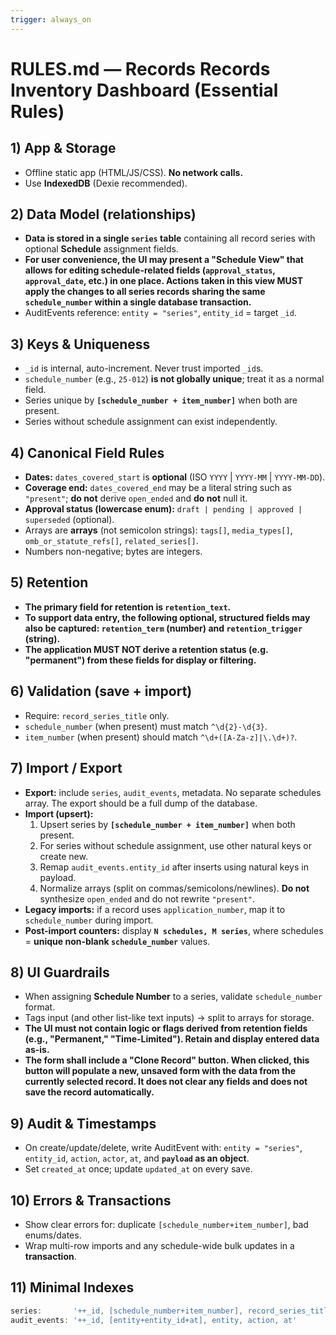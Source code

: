 ```yaml
---
trigger: always_on
---
```


# RULES.md — Records Records Inventory Dashboard (Essential Rules)

## 1) App & Storage
- Offline static app (HTML/JS/CSS). **No network calls.**
- Use **IndexedDB** (Dexie recommended).

## 2) Data Model (relationships)
- **Data is stored in a single `series` table** containing all record series with optional **Schedule** assignment fields.
- **For user convenience, the UI may present a "Schedule View" that allows for editing schedule-related fields (`approval_status`, `approval_date`, etc.) in one place. Actions taken in this view MUST apply the changes to all series records sharing the same `schedule_number` within a single database transaction.**
- AuditEvents reference: `entity = "series"`, `entity_id` = target `_id`.

## 3) Keys & Uniqueness
- `_id` is internal, auto-increment. Never trust imported `_id`s.
- `schedule_number` (e.g., `25-012`) **is not globally unique**; treat it as a normal field.
- Series unique by **`[schedule_number + item_number]`** when both are present.
- Series without schedule assignment can exist independently.

## 4) Canonical Field Rules
- **Dates:** `dates_covered_start` is **optional** (ISO `YYYY` | `YYYY-MM` | `YYYY-MM-DD`).
- **Coverage end:** `dates_covered_end` may be a literal string such as `"present"`; **do not** derive `open_ended` and **do not** null it.
- **Approval status (lowercase enum):** `draft | pending | approved | superseded` (optional).
- Arrays are **arrays** (not semicolon strings): `tags[]`, `media_types[]`, `omb_or_statute_refs[]`, `related_series[]`.
- Numbers non-negative; bytes are integers.

## 5) Retention
- **The primary field for retention is `retention_text`.**
- **To support data entry, the following optional, structured fields may also be captured: `retention_term` (number) and `retention_trigger` (string).**
- **The application MUST NOT derive a retention status (e.g. "permanent") from these fields for display or filtering.**

## 6) Validation (save + import)
- Require: `record_series_title` only.
- `schedule_number` (when present) must match `^\d{2}-\d{3}`.
- `item_number` (when present) should match `^\d+([A-Za-z]|\.\d+)?`.

## 7) Import / Export
- **Export:** include `series`, `audit_events`, metadata. No separate schedules array. The export should be a full dump of the database.
- **Import (upsert):**
  1) Upsert series by **`[schedule_number + item_number]`** when both present.
  2) For series without schedule assignment, use other natural keys or create new.
  3) Remap `audit_events.entity_id` after inserts using natural keys in payload.
  4) Normalize arrays (split on commas/semicolons/newlines). **Do not** synthesize `open_ended` and do not rewrite `"present"`.
- **Legacy imports:** if a record uses `application_number`, map it to `schedule_number` during import.
- **Post-import counters:** display **`N schedules, M series`**, where schedules = **unique non-blank `schedule_number`** values.

## 8) UI Guardrails
- When assigning **Schedule Number** to a series, validate `schedule_number` format.
- Tags input (and other list-like text inputs) → split to arrays for storage.
- **The UI must not contain logic or flags derived from retention fields (e.g., "Permanent," "Time-Limited"). Retain and display entered data as-is.**
- **The form shall include a "Clone Record" button. When clicked, this button will populate a new, unsaved form with the data from the currently selected record. It does not clear any fields and does not save the record automatically.**

## 9) Audit & Timestamps
- On create/update/delete, write AuditEvent with: `entity = "series"`, `entity_id`, `action`, `actor`, `at`, and **`payload` as an object**.
- Set `created_at` once; update `updated_at` on every save.

## 10) Errors & Transactions
- Show clear errors for: duplicate `[schedule_number+item_number]`, bad enums/dates.
- Wrap multi-row imports and any schedule-wide bulk updates in a **transaction**.

## 11) Minimal Indexes
```ts
series:       '++_id, [schedule_number+item_number], record_series_title, division, schedule_number, dates_covered_start, *tags'
audit_events: '++_id, [entity+entity_id+at], entity, action, at'